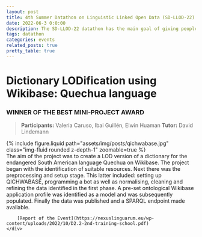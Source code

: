 ```yaml
---
layout: post
title: 4th Summer Datathon on Linguistic Linked Open Data (SD-LLOD-22)
date: 2022-06-3 0:0:00
description: The SD-LLOD-22 datathon has the main goal of giving people from industry and academia practical knowledge in the field of Linked Data applied to Linguistics. The final aim is to allow participants to migrate their own (or other’s) linguistic data and publish them as Linked Data on the Web and/or develop applications on top of Linguistic Linked Data. This datathon series is unique in its topic worldwide and continues from the success of the previous editions in 2015 and 2017 in Cercedilla (Spain), and in 2019 in Dagstuhl (Germany). This edition is sponsored and organised by COST (European Cooperation in Science and Technology) through NexusLinguarum, the “European network for Web-centred linguistic data science” COST Action (CA18209, https://nexuslinguarum.eu/) and funded by the European Union.
tags: datathon
categories: events
related_posts: true
pretty_table: true
---
```




# Dictionary LODification using Wikibase: Quechua language
### WINNER OF THE BEST MINI-PROJECT AWARD


> **Participants:** Valeria Caruso, Ibai Guillén, Elwin Huaman
> **Tutor:** David Lindemann


<div class="row mt-3">
    <div class="col-sm mt-3 mt-md-0">
        {% include figure.liquid path="assets/img/posts/qichwabase.jpg" class="img-fluid rounded z-depth-1" zoomable=true %}
    </div>
    <div class="col-sm mt-3 mt-md-0">
        The aim of the project was to create a LOD version of a dictionary for the endangered South American language Quechua on Wikibase. The project began with the identification of suitable resources. Next there was the preprocessing and setup stage. This latter included: setting up QICHWABASE, programming a bot as well as normalising, cleaning and refining the data identified in the first phase. A pre-set ontological Wikibase application profile was identified as a model and was subsequently populated. Finally the data was published and a SPARQL endpoint made available.
    
        [Report of the Event](https://nexuslinguarum.eu/wp-content/uploads/2022/10/D2.2-2nd-training-school.pdf)
    </div>
</div>
